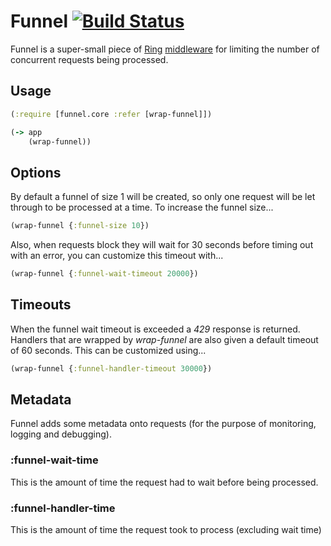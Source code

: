 
# Funnel [![Build Status](https://api.travis-ci.org/scotam/funnel.png)](http://travis-ci.org/scotam/funnel)

Funnel is a super-small piece of [Ring](https://github.com/ring-clojure) 
[middleware](https://github.com/ring-clojure/ring/wiki/Concepts#middleware)
for limiting the number of concurrent requests being processed.

## Usage

```clojure
(:require [funnel.core :refer [wrap-funnel]])

(-> app
    (wrap-funnel))
```

## Options

By default a funnel of size 1 will be created, so only one request will be let
through to be processed at a time. To increase the funnel size...

```clojure
(wrap-funnel {:funnel-size 10})
```

Also, when requests block they will wait for 30 seconds before timing out with
an error, you can customize this timeout with...

```clojure
(wrap-funnel {:funnel-wait-timeout 20000})
```

## Timeouts

When the funnel wait timeout is exceeded a *429* response is returned. Handlers
that are wrapped by _wrap-funnel_ are also given a default timeout of 60
seconds. This can be customized using...

```clojure
(wrap-funnel {:funnel-handler-timeout 30000})
```

## Metadata

Funnel adds some metadata onto requests (for the purpose of monitoring, logging
and debugging).

### :funnel-wait-time

This is the amount of time the request had to wait before being processed.

### :funnel-handler-time

This is the amount of time the request took to process (excluding wait time)

